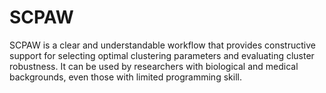 # SCPAW

SCPAW is a clear and understandable workflow that provides constructive support for selecting optimal clustering parameters and evaluating cluster robustness. It can be used by researchers with biological and medical backgrounds, even those with limited programming skill.
